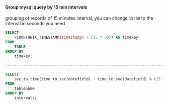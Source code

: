 
#### Group mysql query by 15 min intervals

grouping of records of 15 minutes interval, you can change ```15*60``` to the interval in seconds you need

```sql
SELECT
	FLOOR(UNIX_TIMESTAMP(timestamp) / (15 * 60)) AS timekey
FROM
	TABLE
GROUP BY
	timekey;
  
---------------------------------------------------------------------------------------------------

SELECT
	sec_to_time(time_to_sec(datefield) - time_to_sec(datefield) % (15 * 60)) AS intervals
FROM
	tablename
GROUP BY
	intervals;
```
